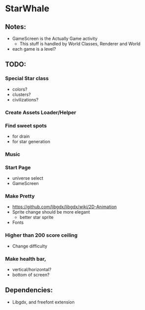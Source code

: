 # StarWhale

## Notes:
- GameScreen is the Actually Game activity
  + This stuff is handled by World Classes, Renderer and World
- each game is a level?

## TODO:

### Special Star class

- colors?
- clusters?
- civilizations?

### Create Assets Loader/Helper

### Find sweet spots

- for drain
- for star generation

### Music

### Start Page

- universe select
- GameScreen

### Make Pretty
-  https://github.com/libgdx/libgdx/wiki/2D-Animation
- Sprite change should be more elegant
  + better star sprite
- Fonts

### Higher than 200 score ceiling
- Change difficulty

### Make health bar,
- vertical/horizontal?
- bottom of screen?


## Dependencies:
- Libgdx, and freefont extension